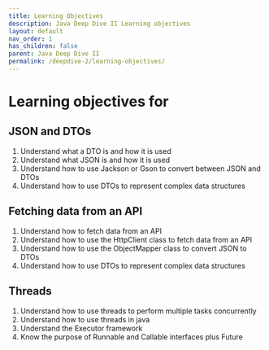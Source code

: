 ```yaml
---
title: Learning Objectives
description: Java Deep Dive II Learning objectives
layout: default
nav_order: 1
has_children: false
parent: Java Deep Dive II
permalink: /deepdive-2/learning-objectives/
---
```


# Learning objectives for

## JSON and DTOs

1. Understand what a DTO is and how it is used
2. Understand what JSON is and how it is used
3. Understand how to use Jackson or Gson to convert between JSON and DTOs
4. Understand how to use DTOs to represent complex data structures

## Fetching data from an API

1. Understand how to fetch data from an API
2. Understand how to use the HttpClient class to fetch data from an API
3. Understand how to use the ObjectMapper class to convert JSON to DTOs
4. Understand how to use DTOs to represent complex data structures

## Threads

1. Understand how to use threads to perform multiple tasks concurrently
2. Understand how to use threads in java
3. Understand the Executor framework
4. Know the purpose of Runnable and Callable interfaces plus Future
